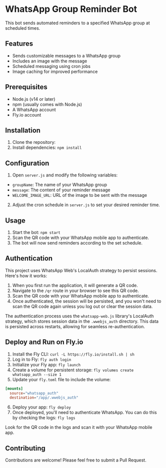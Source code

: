 # WhatsApp Group Reminder Bot

This bot sends automated reminders to a specified WhatsApp group at scheduled times.

## Features

- Sends customizable messages to a WhatsApp group
- Includes an image with the message
- Scheduled messaging using cron jobs
- Image caching for improved performance

## Prerequisites

- Node.js (v14 or later)
- npm (usually comes with Node.js)
- A WhatsApp account
- Fly.io account

## Installation

1. Clone the repository:
2. Install dependencies: `npm install`
   
## Configuration

1. Open `server.js` and modify the following variables:
- `groupName`: The name of your WhatsApp group
- `message`: The content of your reminder message
- `WELCOME_IMAGE_URL`: URL of the image to be sent with the message

2. Adjust the cron schedule in `server.js` to set your desired reminder time.

## Usage

1. Start the bot: `npm start`
2. Scan the QR code with your WhatsApp mobile app to authenticate.
3. The bot will now send reminders according to the set schedule.

## Authentication

This project uses WhatsApp Web's LocalAuth strategy to persist sessions. Here's how it works:

1. When you first run the application, it will generate a QR code.
2. Navigate to the `/qr` route in your browser to see this QR code.
3. Scan the QR code with your WhatsApp mobile app to authenticate.
4. Once authenticated, the session will be persisted, and you won't need to scan the QR code again unless you log out or clear the session data.

The authentication process uses the `whatsapp-web.js` library's LocalAuth strategy, which stores session data in the `.wwebjs_auth` directory. This data is persisted across restarts, allowing for seamless re-authentication.


## Deploy and Run on Fly.io
1. Install the Fly CLI: `curl -L https://fly.io/install.sh | sh`
2. Log in to Fly: `fly auth login`
3. Initialize your Fly app: `fly launch`
4. Create a volume for persistent storage: `fly volumes create whatsapp_auth --size 1`
5. Update your `fly.toml` file to include the volume:
```toml
[mounts]
  source="whatsapp_auth"
  destination="/app/.wwebjs_auth"
```
6. Deploy your app: `fly deploy`
7. Once deployed, you'll need to authenticate WhatsApp. You can do this by checking the logs: `fly logs`

Look for the QR code in the logs and scan it with your WhatsApp mobile app.

## Contributing

Contributions are welcome! Please feel free to submit a Pull Request.
